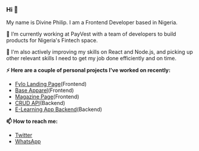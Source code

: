 ### Hi 👋
My name is Divine Philip. I am a Frontend Developer based in Nigeria.<br>

🔭 I’m currently working at PayVest with a team of developers to build products for Nigeria's Fintech space.

🌱 I'm also actively improving my skills on React and Node.js, and picking up other relevant skills I need to get my job done efficiently and on time.

**⚡ Here are a couple of personal projects I've worked on recently:**<br>
- [Fylo Landing Page](https://github.com/dpkreativ/fylo)(Frontend)<br>
- [Base Apparel](https://github.com/dpkreativ/base-apparel)(Frontend)<br>
- [Magazine Page](https://github.com/dpkreativ/magazine-page)(Frontend)<br>
- [CRUD API](https://github.com/dpkreativ/crud-app-api)(Backend)<br>
- [E-Learning App Backend](https://github.com/dpkreativ/e-learning-app)(Backend)


**📫 How to reach me:**<br>
- [Twitter](https://twitter.com/dpkreativ)<br>
- [WhatsApp](https://wa.me/2349021824073)
<!--
**dpkreativ/dpkreativ** is a ✨ _special_ ✨ repository because its `README.md` (this file) appears on your GitHub profile.

Here are some ideas to get you started:

- 🔭 I’m currently working on ...
- 🌱 I’m currently learning ...
- 👯 I’m looking to collaborate on ...
- 🤔 I’m looking for help with ...
- 💬 Ask me about ...
- 📫 How to reach me: ...
- 😄 Pronouns: ...
- ⚡ Fun fact: ...
-->
